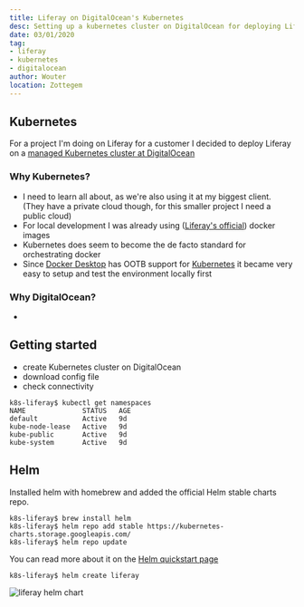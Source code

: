 ```yaml
---
title: Liferay on DigitalOcean's Kubernetes
desc: Setting up a kubernetes cluster on DigitalOcean for deploying Liferay
date: 03/01/2020
tag:
- liferay
- kubernetes
- digitalocean
author: Wouter
location: Zottegem
---
```


## Kubernetes
For a project I'm doing on Liferay for a customer I decided to deploy Liferay on a [managed Kubernetes cluster at DigitalOcean](https://www.digitalocean.com/products/kubernetes/)

### Why Kubernetes?
 - I need to learn all about, as we're also using it at my biggest client. (They have a private cloud though, for this smaller project I need a public cloud)
 - For local development I was already using ([Liferay's official](https://hub.docker.com/u/liferay)) docker images
 - Kubernetes does seem to become the de facto standard for orchestrating docker
 - Since [Docker Desktop](https://www.docker.com/products/docker-desktop) has OOTB support for [Kubernetes](https://www.docker.com/products/kubernetes) it became very easy to setup and test the environment locally first

### Why DigitalOcean?
 -

## Getting started
 - create Kubernetes cluster on DigitalOcean
 - download config file
 - check connectivity
```shell script
k8s-liferay$ kubectl get namespaces
NAME              STATUS   AGE
default           Active   9d
kube-node-lease   Active   9d
kube-public       Active   9d
kube-system       Active   9d
```

## Helm
Installed helm with homebrew and added the official Helm stable charts repo.
``` shell script
k8s-liferay$ brew install helm
k8s-liferay$ helm repo add stable https://kubernetes-charts.storage.googleapis.com/
k8s-liferay$ helm repo update
```
You can read more about it on the [Helm quickstart page](https://helm.sh/docs/intro/quickstart/)

``` shell script
k8s-liferay$ helm create liferay
```

![liferay helm chart](/statics/blog/k8s-liferay/liferay-helmchart.png)
